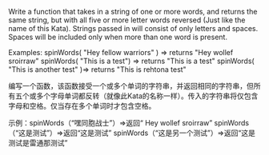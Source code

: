Write a function that takes in a string of one or more words, and returns the same string, but with all five or more letter words reversed (Just like the name of this Kata). Strings passed in will consist of only letters and spaces. Spaces will be included only when more than one word is present.

Examples:
 spinWords( "Hey fellow warriors" ) => returns "Hey wollef sroirraw" 
spinWords( "This is a test") => returns "This is a test" spinWords( "This is another test" )=> returns "This is rehtona test"

编写一个函数，该函数接受一个或多个单词的字符串，并返回相同的字符串，但所有五个或多个字母单词都反转（就像此Kata的名称一样）。传入的字符串将仅包含字母和空格。仅当存在多个单词时才包含空格。

示例：spinWords（“嘿同胞战士”）=>返回“ Hey wollef sroirraw” spinWords（“这是测试”）=>返回“这是测试” spinWords（“这是另一个测试”）=>返回“这是测试是雷通那测试”